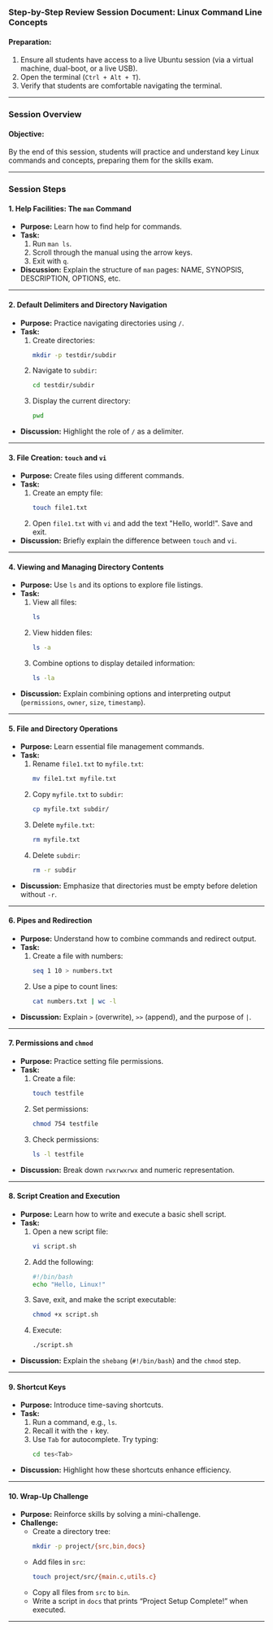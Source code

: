 ### Step-by-Step Review Session Document: Linux Command Line Concepts  

#### **Preparation:**  
1. Ensure all students have access to a live Ubuntu session (via a virtual machine, dual-boot, or a live USB).  
2. Open the terminal (`Ctrl + Alt + T`).  
3. Verify that students are comfortable navigating the terminal.  

---

### **Session Overview**  
#### **Objective:**  
By the end of this session, students will practice and understand key Linux commands and concepts, preparing them for the skills exam.  

---

### **Session Steps**  

#### **1. Help Facilities: The `man` Command**  
- **Purpose:** Learn how to find help for commands.  
- **Task:**  
  1. Run `man ls`.  
  2. Scroll through the manual using the arrow keys.  
  3. Exit with `q`.  
- **Discussion:** Explain the structure of `man` pages: NAME, SYNOPSIS, DESCRIPTION, OPTIONS, etc.  

---

#### **2. Default Delimiters and Directory Navigation**  
- **Purpose:** Practice navigating directories using `/`.  
- **Task:**  
  1. Create directories:  
     ```bash  
     mkdir -p testdir/subdir  
     ```  
  2. Navigate to `subdir`:  
     ```bash  
     cd testdir/subdir  
     ```  
  3. Display the current directory:  
     ```bash  
     pwd  
     ```  
- **Discussion:** Highlight the role of `/` as a delimiter.  

---

#### **3. File Creation: `touch` and `vi`**  
- **Purpose:** Create files using different commands.  
- **Task:**  
  1. Create an empty file:  
     ```bash  
     touch file1.txt  
     ```  
  2. Open `file1.txt` with `vi` and add the text "Hello, world!". Save and exit.  
- **Discussion:** Briefly explain the difference between `touch` and `vi`.  

---

#### **4. Viewing and Managing Directory Contents**  
- **Purpose:** Use `ls` and its options to explore file listings.  
- **Task:**  
  1. View all files:  
     ```bash  
     ls  
     ```  
  2. View hidden files:  
     ```bash  
     ls -a  
     ```  
  3. Combine options to display detailed information:  
     ```bash  
     ls -la  
     ```  
- **Discussion:** Explain combining options and interpreting output (`permissions`, `owner`, `size`, `timestamp`).  

---

#### **5. File and Directory Operations**  
- **Purpose:** Learn essential file management commands.  
- **Task:**  
  1. Rename `file1.txt` to `myfile.txt`:  
     ```bash  
     mv file1.txt myfile.txt  
     ```  
  2. Copy `myfile.txt` to `subdir`:  
     ```bash  
     cp myfile.txt subdir/  
     ```  
  3. Delete `myfile.txt`:  
     ```bash  
     rm myfile.txt  
     ```  
  4. Delete `subdir`:  
     ```bash  
     rm -r subdir  
     ```  
- **Discussion:** Emphasize that directories must be empty before deletion without `-r`.  

---

#### **6. Pipes and Redirection**  
- **Purpose:** Understand how to combine commands and redirect output.  
- **Task:**  
  1. Create a file with numbers:  
     ```bash  
     seq 1 10 > numbers.txt  
     ```  
  2. Use a pipe to count lines:  
     ```bash  
     cat numbers.txt | wc -l  
     ```  
- **Discussion:** Explain `>` (overwrite), `>>` (append), and the purpose of `|`.  

---

#### **7. Permissions and `chmod`**  
- **Purpose:** Practice setting file permissions.  
- **Task:**  
  1. Create a file:  
     ```bash  
     touch testfile  
     ```  
  2. Set permissions:  
     ```bash  
     chmod 754 testfile  
     ```  
  3. Check permissions:  
     ```bash  
     ls -l testfile  
     ```  
- **Discussion:** Break down `rwxrwxrwx` and numeric representation.  

---

#### **8. Script Creation and Execution**  
- **Purpose:** Learn how to write and execute a basic shell script.  
- **Task:**  
  1. Open a new script file:  
     ```bash  
     vi script.sh  
     ```  
  2. Add the following:  
     ```bash  
     #!/bin/bash  
     echo "Hello, Linux!"  
     ```  
  3. Save, exit, and make the script executable:  
     ```bash  
     chmod +x script.sh  
     ```  
  4. Execute:  
     ```bash  
     ./script.sh  
     ```  
- **Discussion:** Explain the `shebang` (`#!/bin/bash`) and the `chmod` step.  

---

#### **9. Shortcut Keys**  
- **Purpose:** Introduce time-saving shortcuts.  
- **Task:**  
  1. Run a command, e.g., `ls`.  
  2. Recall it with the `↑` key.  
  3. Use `Tab` for autocomplete. Try typing:  
     ```bash  
     cd tes<Tab>  
     ```  
- **Discussion:** Highlight how these shortcuts enhance efficiency.  

---

#### **10. Wrap-Up Challenge**  
- **Purpose:** Reinforce skills by solving a mini-challenge.  
- **Challenge:**  
  - Create a directory tree:  
    ```bash  
    mkdir -p project/{src,bin,docs}  
    ```  
  - Add files in `src`:  
    ```bash  
    touch project/src/{main.c,utils.c}  
    ```  
  - Copy all files from `src` to `bin`.  
  - Write a script in `docs` that prints “Project Setup Complete!” when executed.  

---
